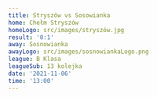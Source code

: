 ```yaml
---
title: Stryszów vs Sosowianka
home: Chełm Stryszów
homeLogo: src/images/stryszów.jpg
result: '0:1'
away: Sosnowianka
awayLogo: src/images/sosnowiankaLogo.png
league: B Klasa
leagueSub: 13 kolejka
date: '2021-11-06'
time: '13:00'
---
```


